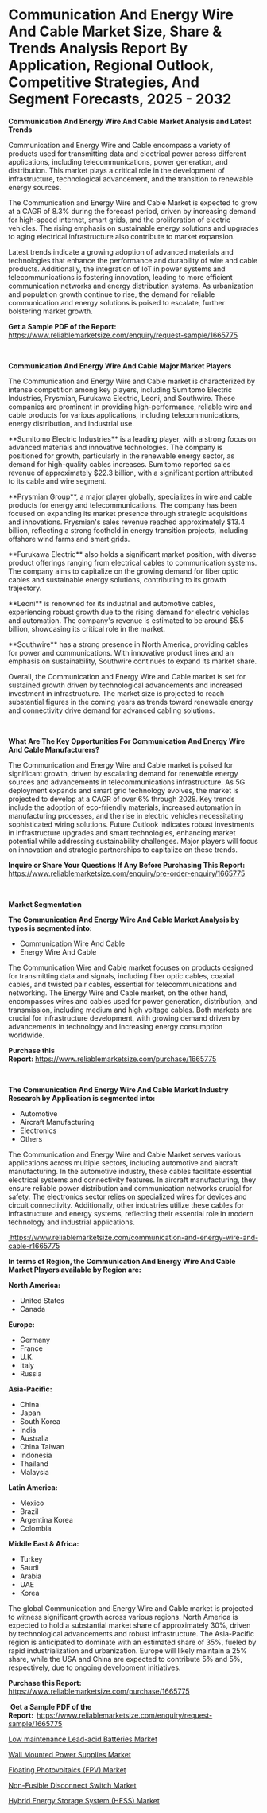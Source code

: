 <p><h1>Communication And Energy Wire And Cable Market Size, Share & Trends Analysis Report By Application, Regional Outlook, Competitive Strategies, And Segment Forecasts, 2025 - 2032</h1></p><p><strong>Communication And Energy Wire And Cable Market Analysis and Latest Trends</strong></p>
<p><p>Communication and Energy Wire and Cable encompass a variety of products used for transmitting data and electrical power across different applications, including telecommunications, power generation, and distribution. This market plays a critical role in the development of infrastructure, technological advancement, and the transition to renewable energy sources.</p><p>The Communication and Energy Wire and Cable Market is expected to grow at a CAGR of 8.3% during the forecast period, driven by increasing demand for high-speed internet, smart grids, and the proliferation of electric vehicles. The rising emphasis on sustainable energy solutions and upgrades to aging electrical infrastructure also contribute to market expansion. </p><p>Latest trends indicate a growing adoption of advanced materials and technologies that enhance the performance and durability of wire and cable products. Additionally, the integration of IoT in power systems and telecommunications is fostering innovation, leading to more efficient communication networks and energy distribution systems. As urbanization and population growth continue to rise, the demand for reliable communication and energy solutions is poised to escalate, further bolstering market growth.</p></p>
<p><strong>Get a Sample PDF of the Report:&nbsp;</strong> <a href="https://www.reliablemarketsize.com/enquiry/request-sample/1665775?utm_campaign=1133&utm_medium=2&utm_source=Github&utm_content=ia&utm_term=07042025&utm_id=communication-and-energy-wire-and-cable">https://www.reliablemarketsize.com/enquiry/request-sample/1665775</a></p>
<p>&nbsp;</p>
<p><strong>Communication And Energy Wire And Cable Major Market Players</strong></p>
<p><p>The Communication and Energy Wire and Cable market is characterized by intense competition among key players, including Sumitomo Electric Industries, Prysmian, Furukawa Electric, Leoni, and Southwire. These companies are prominent in providing high-performance, reliable wire and cable products for various applications, including telecommunications, energy distribution, and industrial use.</p><p>**Sumitomo Electric Industries** is a leading player, with a strong focus on advanced materials and innovative technologies. The company is positioned for growth, particularly in the renewable energy sector, as demand for high-quality cables increases. Sumitomo reported sales revenue of approximately $22.3 billion, with a significant portion attributed to its cable and wire segment.</p><p>**Prysmian Group**, a major player globally, specializes in wire and cable products for energy and telecommunications. The company has been focused on expanding its market presence through strategic acquisitions and innovations. Prysmian's sales revenue reached approximately $13.4 billion, reflecting a strong foothold in energy transition projects, including offshore wind farms and smart grids.</p><p>**Furukawa Electric** also holds a significant market position, with diverse product offerings ranging from electrical cables to communication systems. The company aims to capitalize on the growing demand for fiber optic cables and sustainable energy solutions, contributing to its growth trajectory.</p><p>**Leoni** is renowned for its industrial and automotive cables, experiencing robust growth due to the rising demand for electric vehicles and automation. The company's revenue is estimated to be around $5.5 billion, showcasing its critical role in the market.</p><p>**Southwire** has a strong presence in North America, providing cables for power and communications. With innovative product lines and an emphasis on sustainability, Southwire continues to expand its market share.</p><p>Overall, the Communication and Energy Wire and Cable market is set for sustained growth driven by technological advancements and increased investment in infrastructure. The market size is projected to reach substantial figures in the coming years as trends toward renewable energy and connectivity drive demand for advanced cabling solutions.</p></p>
<p>&nbsp;</p>
<p><strong>What Are The Key Opportunities For Communication And Energy Wire And Cable Manufacturers?</strong></p>
<p><p>The Communication and Energy Wire and Cable market is poised for significant growth, driven by escalating demand for renewable energy sources and advancements in telecommunications infrastructure. As 5G deployment expands and smart grid technology evolves, the market is projected to develop at a CAGR of over 6% through 2028. Key trends include the adoption of eco-friendly materials, increased automation in manufacturing processes, and the rise in electric vehicles necessitating sophisticated wiring solutions. Future Outlook indicates robust investments in infrastructure upgrades and smart technologies, enhancing market potential while addressing sustainability challenges. Major players will focus on innovation and strategic partnerships to capitalize on these trends.</p></p>
<p><strong>Inquire or Share Your Questions If Any Before Purchasing This Report:</strong> <a href="https://www.reliablemarketsize.com/enquiry/pre-order-enquiry/1665775?utm_campaign=1133&utm_medium=2&utm_source=Github&utm_content=ia&utm_term=07042025&utm_id=communication-and-energy-wire-and-cable">https://www.reliablemarketsize.com/enquiry/pre-order-enquiry/1665775</a></p>
<p>&nbsp;</p>
<p><strong>Market Segmentation</strong></p>
<p><strong>The Communication And Energy Wire And Cable Market Analysis by types is segmented into:</strong></p>
<p><ul><li>Communication Wire And Cable</li><li>Energy Wire And Cable</li></ul></p>
<p><p>The Communication Wire and Cable market focuses on products designed for transmitting data and signals, including fiber optic cables, coaxial cables, and twisted pair cables, essential for telecommunications and networking. The Energy Wire and Cable market, on the other hand, encompasses wires and cables used for power generation, distribution, and transmission, including medium and high voltage cables. Both markets are crucial for infrastructure development, with growing demand driven by advancements in technology and increasing energy consumption worldwide.</p></p>
<p><strong>Purchase this Report:&nbsp;</strong><a href="https://www.reliablemarketsize.com/purchase/1665775?utm_campaign=1133&utm_medium=2&utm_source=Github&utm_content=ia&utm_term=07042025&utm_id=communication-and-energy-wire-and-cable">https://www.reliablemarketsize.com/purchase/1665775</a></p>
<p>&nbsp;</p>
<p><strong>The Communication And Energy Wire And Cable Market Industry Research by Application is segmented into:</strong></p>
<p><ul><li>Automotive</li><li>Aircraft Manufacturing</li><li>Electronics</li><li>Others</li></ul></p>
<p><p>The Communication and Energy Wire and Cable Market serves various applications across multiple sectors, including automotive and aircraft manufacturing. In the automotive industry, these cables facilitate essential electrical systems and connectivity features. In aircraft manufacturing, they ensure reliable power distribution and communication networks crucial for safety. The electronics sector relies on specialized wires for devices and circuit connectivity. Additionally, other industries utilize these cables for infrastructure and energy systems, reflecting their essential role in modern technology and industrial applications.</p></p>
<p><a href="https://www.reliablemarketsize.com/communication-and-energy-wire-and-cable-r1665775?utm_campaign=1133&utm_medium=2&utm_source=Github&utm_content=ia&utm_term=07042025&utm_id=communication-and-energy-wire-and-cable">&nbsp;https://www.reliablemarketsize.com/communication-and-energy-wire-and-cable-r1665775</a></p>
<p><strong>In terms of Region, the Communication And Energy Wire And Cable Market Players available by Region are:</strong></p>
<p>
    <p> <strong> North America: </strong>
        <ul>
            <li>United States</li>
            <li>Canada</li>
        </ul>
        </p> 
    <p> <strong> Europe: </strong>
        <ul>
            <li>Germany</li>
            <li>France</li>
            <li>U.K.</li>
            <li>Italy</li>
            <li>Russia</li>
        </ul>
        </p> 
    <p> <strong> Asia-Pacific: </strong>
        <ul>
            <li>China</li>
            <li>Japan</li>
            <li>South Korea</li>
            <li>India</li>
            <li>Australia</li>
            <li>China Taiwan</li>
            <li>Indonesia</li>
            <li>Thailand</li>
            <li>Malaysia</li>
        </ul>
        </p> 
    <p> <strong> Latin America: </strong>
        <ul>
            <li>Mexico</li>
            <li>Brazil</li>
            <li>Argentina Korea</li>
            <li>Colombia</li>
        </ul>
        </p> 
    <p> <strong> Middle East & Africa: </strong>
        <ul>
            <li>Turkey</li>
            <li>Saudi</li>
            <li>Arabia</li>
            <li>UAE</li>
            <li>Korea</li>
        </ul>
    </p>
    </p>
<p><p>The global Communication and Energy Wire and Cable market is projected to witness significant growth across various regions. North America is expected to hold a substantial market share of approximately 30%, driven by technological advancements and robust infrastructure. The Asia-Pacific region is anticipated to dominate with an estimated share of 35%, fueled by rapid industrialization and urbanization. Europe will likely maintain a 25% share, while the USA and China are expected to contribute 5% and 5%, respectively, due to ongoing development initiatives.</p></p>
<p><strong>Purchase this Report: </strong><a href="https://www.reliablemarketsize.com/purchase/1665775?utm_campaign=1133&utm_medium=2&utm_source=Github&utm_content=ia&utm_term=07042025&utm_id=communication-and-energy-wire-and-cable">https://www.reliablemarketsize.com/purchase/1665775</a></p>
<p>&nbsp;<strong>Get a Sample PDF of the Report:&nbsp;&nbsp;</strong><a href="https://www.reliablemarketsize.com/enquiry/request-sample/1665775?utm_campaign=1133&utm_medium=2&utm_source=Github&utm_content=ia&utm_term=07042025&utm_id=communication-and-energy-wire-and-cable">https://www.reliablemarketsize.com/enquiry/request-sample/1665775</a></p>
<p><strong></strong></p>
<p><p><a href="https://github.com/jemalapoilly/Market-Research-Report-List-1/blob/main/low-maintenance-lead-acid-batteries-market.md?utm_campaign=1133&utm_medium=2&utm_source=Github&utm_content=ia&utm_term=07042025&utm_id=communication-and-energy-wire-and-cable">Low maintenance Lead-acid Batteries Market</a></p><p><a href="https://github.com/shapurforouz/Market-Research-Report-List-1/blob/main/wall-mounted-power-supplies-market.md?utm_campaign=1133&utm_medium=2&utm_source=Github&utm_content=ia&utm_term=07042025&utm_id=communication-and-energy-wire-and-cable">Wall Mounted Power Supplies Market</a></p><p><a href="https://github.com/siriyagayo/Market-Research-Report-List-1/blob/main/floating-photovoltaics-fpv-market.md?utm_campaign=1133&utm_medium=2&utm_source=Github&utm_content=ia&utm_term=07042025&utm_id=communication-and-energy-wire-and-cable">Floating Photovoltaics (FPV) Market</a></p><p><a href="https://github.com/oatisorenscl/Market-Research-Report-List-1/blob/main/non-fusible-disconnect-switch-market.md?utm_campaign=1133&utm_medium=2&utm_source=Github&utm_content=ia&utm_term=07042025&utm_id=communication-and-energy-wire-and-cable">Non-Fusible Disconnect Switch Market</a></p><p><a href="https://github.com/norbyboyse4d/Market-Research-Report-List-1/blob/main/hybrid-energy-storage-system-hess-market.md?utm_campaign=1133&utm_medium=2&utm_source=Github&utm_content=ia&utm_term=07042025&utm_id=communication-and-energy-wire-and-cable">Hybrid Energy Storage System (HESS) Market</a></p></p>